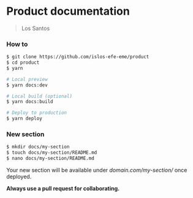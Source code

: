# Product documentation

> Los Santos

### How to

```sh
$ git clone https://github.com/islos-efe-eme/product
$ cd product
$ yarn

# Local preview
$ yarn docs:dev

# Local build (optional)
$ yarn docs:build

# Deploy to production
$ yarn deploy
```

### New section

```sh
$ mkdir docs/my-section
$ touch docs/my-section/README.md
$ nano docs/my-section/README.md
```

Your new section will be available under _domain.com/my-section/_ once deployed. 

**Always use a pull request for collaborating.**